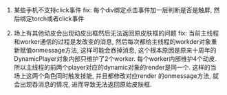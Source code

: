 1. 某些手机不支持click事件
fix: 每个div绑定点击事件加一层判断是否是触屏, 然后绑定torch或者click事件

2. 场上有其他动皮会出现动皮出框然后无法返回原皮肤框的问题
fix: 当前主线程和worker通信的过程是发改变的消息, 然后每次都给主线程的workder对象重新赋值onmessage方法, 
这样可能会吞掉消息, 这个根本原因是原来十周年的DynamicPlayer对象内部只维护了2个worker. 每个worker内部维护4个动皮.
所以主线程的前两个player对应的dynamic对象的render是同一个. 这样的当场上这两个角色同时触发技能, 并且都修改对应render
的onmessage方法, 就会出现吞消息的情况, 进而导致无法返回原始皮肤框. 